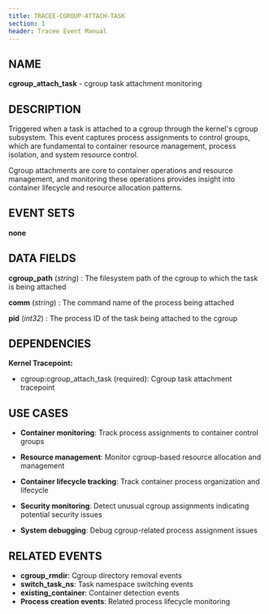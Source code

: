 ```yaml
---
title: TRACEE-CGROUP-ATTACH-TASK
section: 1
header: Tracee Event Manual
---
```


## NAME

**cgroup_attach_task** - cgroup task attachment monitoring

## DESCRIPTION

Triggered when a task is attached to a cgroup through the kernel's cgroup subsystem. This event captures process assignments to control groups, which are fundamental to container resource management, process isolation, and system resource control.

Cgroup attachments are core to container operations and resource management, and monitoring these operations provides insight into container lifecycle and resource allocation patterns.

## EVENT SETS

**none**

## DATA FIELDS

**cgroup_path** (*string*)
: The filesystem path of the cgroup to which the task is being attached

**comm** (*string*)
: The command name of the process being attached

**pid** (*int32*)
: The process ID of the task being attached to the cgroup

## DEPENDENCIES

**Kernel Tracepoint:**

- cgroup:cgroup_attach_task (required): Cgroup task attachment tracepoint

## USE CASES

- **Container monitoring**: Track process assignments to container control groups

- **Resource management**: Monitor cgroup-based resource allocation and management

- **Container lifecycle tracking**: Track container process organization and lifecycle

- **Security monitoring**: Detect unusual cgroup assignments indicating potential security issues

- **System debugging**: Debug cgroup-related process assignment issues

## RELATED EVENTS

- **cgroup_rmdir**: Cgroup directory removal events
- **switch_task_ns**: Task namespace switching events
- **existing_container**: Container detection events
- **Process creation events**: Related process lifecycle monitoring
